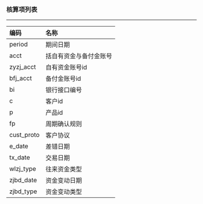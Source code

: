 ### 核算项列表
- - -
编码            |   名称
:---------------|:----------------------
period          | 期间日期
acct            | 括自有资金与备付金账号
zyzj_acct       | 自有资金账号id
bfj_acct        |	备付金账号id
bi              | 银行接口编号
c               | 客户id
p               | 产品id
fp              | 周期确认规则
cust_proto      | 客户协议
e_date          | 差错日期
tx_date         | 交易日期
wlzj_type       | 往来资金类型
zjbd_date       | 资金变动日期
zjbd_type       | 资金变动类型
